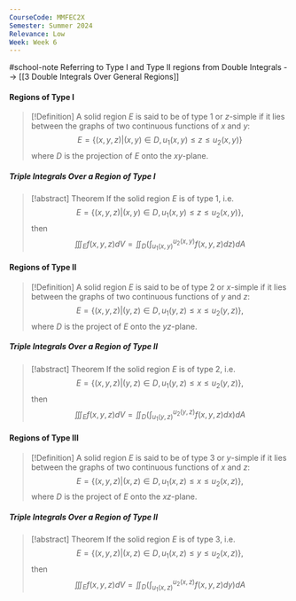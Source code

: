 ```yaml
---
CourseCode: MMFEC2X
Semester: Summer 2024
Relevance: Low
Week: Week 6
---
```

#school-note 
Referring to Type I and Type II regions from Double Integrals --> [[3 Double Integrals Over General Regions]]
#### Regions of Type I
>[!Definition]
>A solid region $E$ is said to be of type 1 or $z$-simple if it lies between the graphs of two continuous functions of $x$ and $y$:
>$$E=\{(x,y,z)|(x,y)∈D,u_{1}(x,y)\leq z\leq u_{2}(x,y)\}$$
>where $D$ is the projection of $E$ onto the $xy$-plane.

##### Triple Integrals Over a Region of Type I
>[!abstract] Theorem
>If the solid region $E$ is of type 1, i.e.
>$$E=\{(x,y,z)|(x,y)∈D,u_{1}(x,y)\leq z\leq u_{2}(x,y)\},$$
>then
>$$\iiint_{E}f(x,y,z)dV=\iint_{D}\left(  \int_{u_{1}(x,y)}^{u_{2}(x,y)} f(x,y,z)dz \right)dA$$

#### Regions of Type II
>[!Definition]
>A solid region $E$ is said to be of type 2 or $x$-simple if it lies between the graphs of two continuous functions of $y$ and $z$:
>$$E=\{(x,y,z)|(y,z)∈D,u_{1}(y,z)\leq x\leq u_{2}(y,z)\},$$
>where $D$ is the project of $E$ onto the $yz$-plane.

##### Triple Integrals Over a Region of Type II
>[!abstract] Theorem
>If the solid region $E$ is of type 2, i.e.
>$$E=\{(x,y,z)|(y,z)∈D,u_{1}(y,z)\leq x\leq u_{2}(y,z)\},$$
>then
>$$\iiint_{E}f(x,y,z)dV=\iint_{D}\left( \int_{u_{1}(y,z)}^{u_{2}(y,z)} f(x,y,z)dx \right)dA$$

#### Regions of Type III
>[!Definition]
>A solid region $E$ is said to be of type 3 or $y$-simple if it lies between the graphs of two continuous functions of $x$ and $z$:
>$$E=\{(x,y,z)|(x,z)∈D,u_{1}(x,z)\leq x\leq u_{2}(x,z)\},$$
>where $D$ is the project of $E$ onto the $xz$-plane.

##### Triple Integrals Over a Region of Type II
>[!abstract] Theorem
>If the solid region $E$ is of type 3, i.e.
>$$E=\{(x,y,z)|(x,z)∈D,u_{1}(x,z)\leq y\leq u_{2}(x,z)\},$$
>then
>$$\iiint_{E}f(x,y,z)dV=\iint_{D}\left( \int_{u_{1}(x,z)}^{u_{2}(x,z)} f(x,y,z)dy \right)dA$$


